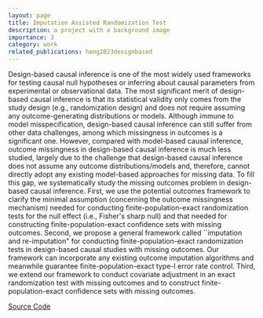 ```yaml
---
layout: page
title: Imputation Assisted Randomization Test
description: a project with a background image
importance: 3
category: work
related_publications: heng2023designbased
---
```


Design-based causal inference is one of the most widely used frameworks for testing causal null hypotheses or inferring about causal parameters from experimental or observational data. The most significant merit of design-based causal inference is that its statistical validity only comes from the study design (e.g., randomization design) and does not require assuming any outcome-generating distributions or models. Although immune to model misspecification, design-based causal inference can still suffer from other data challenges, among which missingness in outcomes is a significant one. However, compared with model-based causal inference, outcome missingness in design-based causal inference is much less studied, largely due to the challenge that design-based causal inference does not assume any outcome distributions/models and, therefore, cannot directly adopt any existing model-based approaches for missing data. To fill this gap, we systematically study the missing outcomes problem in design-based causal inference. First, we use the potential outcomes framework to clarify the minimal assumption (concerning the outcome missingness mechanism) needed for conducting finite-population-exact randomization tests for the null effect (i.e., Fisher's sharp null) and that needed for constructing finite-population-exact confidence sets with missing outcomes. Second, we propose a general framework called ``imputation and re-imputation" for conducting finite-population-exact randomization tests in design-based causal studies with missing outcomes. Our framework can incorporate any existing outcome imputation algorithms and meanwhile guarantee finite-population-exact type-I error rate control. Third, we extend our framework to conduct covariate adjustment in an exact randomization test with missing outcomes and to construct finite-population-exact confidence sets with missing outcomes.

[Source Code](https://github.com/Imputation-Assisted-Randomization-Tests/repositories)